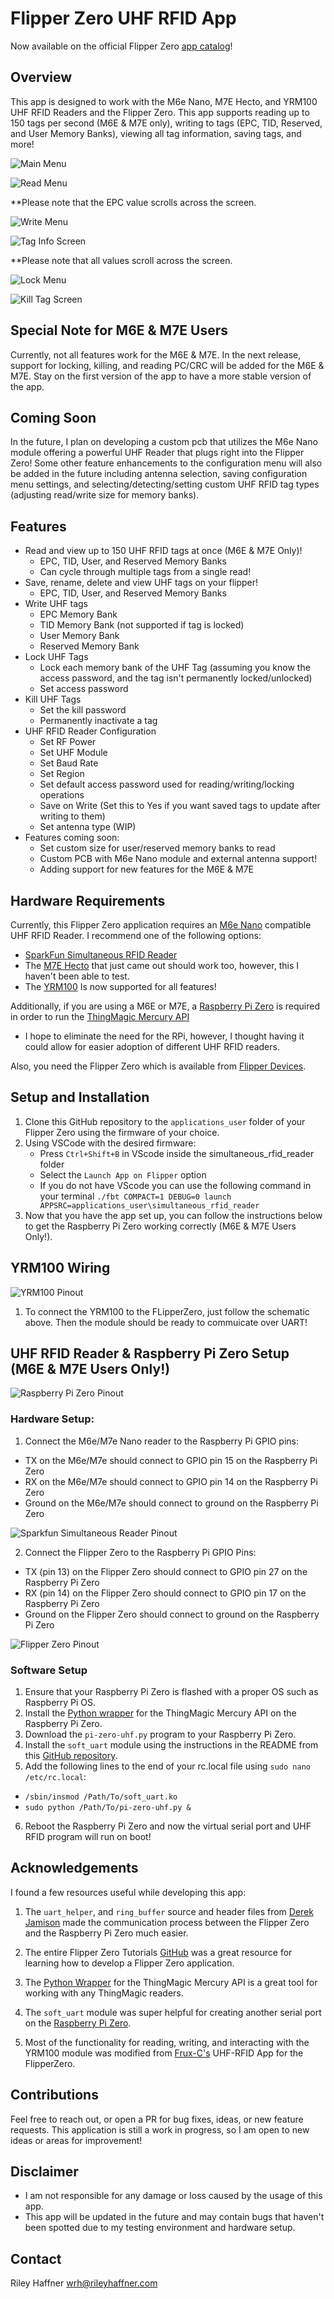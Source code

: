# Flipper Zero UHF RFID App
Now available on the official Flipper Zero [app catalog](https://github.com/flipperdevices/flipper-application-catalog)!

## Overview
This app is designed to work with the M6e Nano, M7E Hecto, and YRM100 UHF RFID Readers and the Flipper Zero. This app supports reading up to 150 tags per second (M6E & M7E only), writing to tags (EPC, TID, Reserved, and User Memory Banks), viewing all tag information, saving tags, and more! 

![Main Menu](images/uhf-rfid-m6e-main-menu.png)

![Read Menu](images/read-screen.png)

**Please note that the EPC value scrolls across the screen.

![Write Menu](images/write-screen.png)

![Tag Info Screen](images/tag-data-screen.png)

**Please note that all values scroll across the screen.

![Lock Menu](images/lock-screen.png)

![Kill Tag Screen](images/kill-screen.png)

## Special Note for M6E & M7E Users
Currently, not all features work for the M6E & M7E. In the next release, support for locking, killing, and reading PC/CRC will be added for the M6E & M7E. Stay on the first version of the app to have a more stable version of the app. 

## Coming Soon
 In the future, I plan on developing a custom pcb that utilizes the M6e Nano module offering a powerful UHF Reader that plugs right into the Flipper Zero! Some other feature enhancements to the configuration menu will also be added in the future including antenna selection, saving configuration menu settings, and selecting/detecting/setting custom UHF RFID tag types (adjusting read/write size for memory banks).


## Features
- Read and view up to 150 UHF RFID tags at once (M6E & M7E Only)!
  - EPC, TID, User, and Reserved Memory Banks
  - Can cycle through multiple tags from a single read!
- Save, rename, delete and view UHF tags on your flipper!
  - EPC, TID, User, and Reserved Memory Banks
- Write UHF tags 
  - EPC Memory Bank
  - TID Memory Bank (not supported if tag is locked)
  - User Memory Bank
  - Reserved Memory Bank 
- Lock UHF Tags
  - Lock each memory bank of the UHF Tag (assuming you know the access password, and the tag isn't permanently locked/unlocked)
  - Set access password 
- Kill UHF Tags
  - Set the kill password
  - Permanently inactivate a tag 
- UHF RFID Reader Configuration
  - Set RF Power
  - Set UHF Module
  - Set Baud Rate
  - Set Region
  - Set default access password used for reading/writing/locking operations
  - Save on Write (Set this to Yes if you want saved tags to update after writing to them)
  - Set antenna type (WIP)
- Features coming soon: 
  - Set custom size for user/reserved memory banks to read
  - Custom PCB with M6e Nano module and external antenna support!
  - Adding support for new features for the M6E & M7E

## Hardware Requirements

Currently, this Flipper Zero application requires an [M6e Nano](https://www.jadaktech.com/product/thingmagic-m6e-nano-uhf-rain-rfid/) compatible UHF RFID Reader. I recommend one of the following options:
- [SparkFun Simultaneous RFID Reader](https://www.sparkfun.com/products/14066)
- The [M7E Hecto](https://www.sparkfun.com/products/24738) that just came out should work too, however, this I haven't been able to test.
- The [YRM100](https://www.alibaba.com/product-detail/Invelion-YRM-1001-The-antenna-is_1600873986609.html) Is now supported for all features!

Additionally, if you are using a M6E or M7E, a [Raspberry Pi Zero](https://www.adafruit.com/product/2885) is required in order to run the [ThingMagic Mercury API](https://github.com/gotthardp/python-mercuryapi)
- I hope to eliminate the need for the RPi, however, I thought having it could allow for easier adoption of different UHF RFID readers. 

Also, you need the Flipper Zero which is available from [Flipper Devices](https://www.flipperdevices.com).


## Setup and Installation

1. Clone this GitHub repository to the `applications_user` folder of your Flipper Zero using the firmware of your choice.
2. Using VSCode with the desired firmware:
     - Press `Ctrl+Shift+B` in VScode inside the simultaneous_rfid_reader folder
     - Select the `Launch App on Flipper` option
     - If you do not have VScode you can use the following command in your terminal `./fbt COMPACT=1 DEBUG=0 launch APPSRC=applications_user\simultaneous_rfid_reader`
3. Now that you have the app set up, you can follow the instructions below to get the Raspberry Pi Zero working correctly (M6E & M7E Users Only!).

## YRM100 Wiring

![YRM100 Pinout](images/yrm100-pinout.png)

1. To connect the YRM100 to the FLipperZero, just follow the schematic above. Then the module should be ready to commuicate over UART!


## UHF RFID Reader & Raspberry Pi Zero Setup (M6E & M7E Users Only!)

![Raspberry Pi Zero Pinout](images/rpi-zero-pinout.png)

### Hardware Setup:
1. Connect the M6e/M7e Nano reader to the Raspberry Pi GPIO pins:
  - TX on the M6e/M7e should connect to GPIO pin 15 on the Raspberry Pi Zero
  - RX on the M6e/M7e should connect to GPIO pin 14 on the Raspberry Pi Zero
  - Ground on the M6e/M7e should connect to ground on the Raspberry Pi Zero

![Sparkfun Simultaneous Reader Pinout](images/m6e-nano-pinout.jpg)

2. Connect the Flipper Zero to the Raspberry Pi GPIO Pins:
  - TX (pin 13) on the Flipper Zero should connect to GPIO pin 27 on the Raspberry Pi Zero
  - RX (pin 14) on the Flipper Zero should connect to GPIO pin 17 on the Raspberry Pi Zero
  - Ground on the Flipper Zero should connect to ground on the Raspberry Pi Zero

![Flipper Zero Pinout](images/flipperzero-pinout.png)

### Software Setup
1. Ensure that your Raspberry Pi Zero is flashed with a proper OS such as Raspberry Pi OS. 
2. Install the [Python wrapper](https://github.com/gotthardp/python-mercuryapi/blob/master/README.md) for the ThingMagic Mercury API on the Raspberry Pi Zero. 
3. Download the `pi-zero-uhf.py` program to your Raspberry Pi Zero. 
4. Install the `soft_uart` module using the instructions in the README from this [GitHub repository](https://github.com/adrianomarto/soft_uart).
5. Add the following lines to the end of your rc.local file using `sudo nano /etc/rc.local`:
  - `/sbin/insmod /Path/To/soft_uart.ko`
  - `sudo python /Path/To/pi-zero-uhf.py &`
6. Reboot the Raspberry Pi Zero and now the virtual serial port and UHF RFID program will run on boot!


## Acknowledgements

I found a few resources useful while developing this app:

1. The `uart_helper`, and `ring_buffer` source and header files from [Derek Jamison](https://github.com/jamisonderek/flipper-zero-tutorials/blob/main/gpio/uart_demo/uart_helper.c) made the communication process between the Flipper Zero and the Raspberry Pi Zero much easier. 

2. The entire Flipper Zero Tutorials [GitHub](https://github.com/jamisonderek/flipper-zero-tutorials/tree/main) was a great resource for learning how to develop a Flipper Zero application. 

3. The [Python Wrapper](https://github.com/gotthardp/python-mercuryapi/tree/master) for the ThingMagic Mercury API is a great tool for working with any ThingMagic readers. 

4. The `soft_uart` module was super helpful for creating another serial port on the [Raspberry Pi Zero](https://github.com/adrianomarto/soft_uart). 

5. Most of the functionality for reading, writing, and interacting with the YRM100 module was modified from [Frux-C's](https://github.com/frux-c/uhf_rfid) UHF-RFID App for the FlipperZero. 

## Contributions

Feel free to reach out, or open a PR for bug fixes, ideas, or new feature requests. This application is still a work in progress, so I am open to new ideas or areas for improvement!

## Disclaimer

- I am not responsible for any damage or loss caused by the usage of this app.
- This app will be updated in the future and may contain bugs that haven't been spotted due to my testing environment and hardware setup. 

## Contact

Riley Haffner
wrh@rileyhaffner.com
